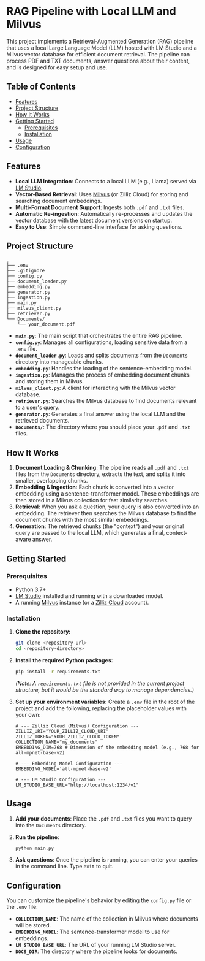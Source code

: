 # RAG Pipeline with Local LLM and Milvus

This project implements a Retrieval-Augmented Generation (RAG) pipeline that uses a local Large Language Model (LLM) hosted with LM Studio and a Milvus vector database for efficient document retrieval. The pipeline can process PDF and TXT documents, answer questions about their content, and is designed for easy setup and use.

## Table of Contents

- [Features](#features)
- [Project Structure](#project-structure)
- [How It Works](#how-it-works)
- [Getting Started](#getting-started)
  - [Prerequisites](#prerequisites)
  - [Installation](#installation)
- [Usage](#usage)
- [Configuration](#configuration)

## Features

- **Local LLM Integration**: Connects to a local LLM (e.g., Llama) served via [LM Studio](https://lmstudio.ai/).
- **Vector-Based Retrieval**: Uses [Milvus](https://milvus.io/) (or Zilliz Cloud) for storing and searching document embeddings.
- **Multi-Format Document Support**: Ingests both `.pdf` and `.txt` files.
- **Automatic Re-ingestion**: Automatically re-processes and updates the vector database with the latest document versions on startup.
- **Easy to Use**: Simple command-line interface for asking questions.

## Project Structure

```
.
├── .env
├── .gitignore
├── config.py
├── document_loader.py
├── embedding.py
├── generator.py
├── ingestion.py
├── main.py
├── milvus_client.py
├── retriever.py
└── Documents/
    └── your_document.pdf
```

- **`main.py`**: The main script that orchestrates the entire RAG pipeline.
- **`config.py`**: Manages all configurations, loading sensitive data from a `.env` file.
- **`document_loader.py`**: Loads and splits documents from the `Documents` directory into manageable chunks.
- **`embedding.py`**: Handles the loading of the sentence-embedding model.
- **`ingestion.py`**: Manages the process of embedding document chunks and storing them in Milvus.
- **`milvus_client.py`**: A client for interacting with the Milvus vector database.
- **`retriever.py`**: Searches the Milvus database to find documents relevant to a user's query.
- **`generator.py`**: Generates a final answer using the local LLM and the retrieved documents.
- **`Documents/`**: The directory where you should place your `.pdf` and `.txt` files.

## How It Works

1.  **Document Loading & Chunking**: The pipeline reads all `.pdf` and `.txt` files from the `Documents` directory, extracts the text, and splits it into smaller, overlapping chunks.
2.  **Embedding & Ingestion**: Each chunk is converted into a vector embedding using a sentence-transformer model. These embeddings are then stored in a Milvus collection for fast similarity searches.
3.  **Retrieval**: When you ask a question, your query is also converted into an embedding. The retriever then searches the Milvus database to find the document chunks with the most similar embeddings.
4.  **Generation**: The retrieved chunks (the "context") and your original query are passed to the local LLM, which generates a final, context-aware answer.

## Getting Started

### Prerequisites

- Python 3.7+
- [LM Studio](https://lmstudio.ai/) installed and running with a downloaded model.
- A running [Milvus](https://milvus.io/docs/install_standalone-docker.md) instance (or a [Zilliz Cloud](https://zilliz.com/cloud) account).

### Installation

1.  **Clone the repository:**
    ```bash
    git clone <repository-url>
    cd <repository-directory>
    ```

2.  **Install the required Python packages:**
    ```bash
    pip install -r requirements.txt
    ```
    *(Note: A `requirements.txt` file is not provided in the current project structure, but it would be the standard way to manage dependencies.)*

3.  **Set up your environment variables:**
    Create a `.env` file in the root of the project and add the following, replacing the placeholder values with your own:

    ```env
    # --- Zilliz Cloud (Milvus) Configuration ---
    ZILLIZ_URI="YOUR_ZILLIZ_CLOUD_URI"
    ZILLIZ_TOKEN="YOUR_ZILLIZ_CLOUD_TOKEN"
    COLLECTION_NAME="my_documents"
    EMBEDDING_DIM=768 # Dimension of the embedding model (e.g., 768 for all-mpnet-base-v2)

    # --- Embedding Model Configuration ---
    EMBEDDING_MODEL='all-mpnet-base-v2'

    # --- LM Studio Configuration ---
    LM_STUDIO_BASE_URL="http://localhost:1234/v1"
    ```

## Usage

1.  **Add your documents**: Place the `.pdf` and `.txt` files you want to query into the `Documents` directory.

2.  **Run the pipeline**:
    ```bash
    python main.py
    ```

3.  **Ask questions**: Once the pipeline is running, you can enter your queries in the command line. Type `exit` to quit.

## Configuration

You can customize the pipeline's behavior by editing the `config.py` file or the `.env` file:

- **`COLLECTION_NAME`**: The name of the collection in Milvus where documents will be stored.
- **`EMBEDDING_MODEL`**: The sentence-transformer model to use for embeddings.
- **`LM_STUDIO_BASE_URL`**: The URL of your running LM Studio server.
- **`DOCS_DIR`**: The directory where the pipeline looks for documents.
